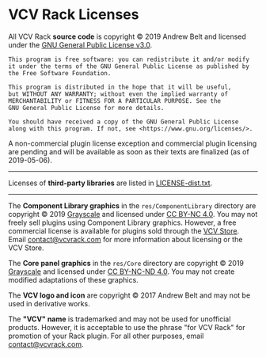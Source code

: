 # VCV Rack Licenses

All VCV Rack **source code** is copyright © 2019 Andrew Belt and licensed under the [GNU General Public License v3.0](LICENSE-GPLv3.txt).

```
This program is free software: you can redistribute it and/or modify
it under the terms of the GNU General Public License as published by
the Free Software Foundation.

This program is distributed in the hope that it will be useful,
but WITHOUT ANY WARRANTY; without even the implied warranty of
MERCHANTABILITY or FITNESS FOR A PARTICULAR PURPOSE. See the
GNU General Public License for more details.

You should have received a copy of the GNU General Public License
along with this program. If not, see <https://www.gnu.org/licenses/>.
```

A non-commercial plugin license exception and commercial plugin licensing are pending and will be available as soon as their texts are finalized (as of 2019-05-06).

---

Licenses of **third-party libraries** are listed in [LICENSE-dist.txt](LICENSE-dist.txt).

---

The **Component Library graphics** in the `res/ComponentLibrary` directory are copyright © 2019 [Grayscale](http://grayscale.info/) and licensed under [CC BY-NC 4.0](https://creativecommons.org/licenses/by-nc/4.0/).
You may not freely sell plugins using Component Library graphics.
However, a free commercial license is available for plugins sold through the [VCV Store](https://vcvrack.com/plugins.html).
Email contact@vcvrack.com for more information about licensing or the VCV Store.

The **Core panel graphics** in the `res/Core` directory are copyright © 2019 [Grayscale](http://grayscale.info/) and licensed under [CC BY-NC-ND 4.0](https://creativecommons.org/licenses/by-nc-nd/4.0/).
You may not create modified adaptations of these graphics.

The **VCV logo and icon** are copyright © 2017 Andrew Belt and may not be used in derivative works.

The **"VCV" name** is trademarked and may not be used for unofficial products.
However, it is acceptable to use the phrase "for VCV Rack" for promotion of your Rack plugin.
For all other purposes, email contact@vcvrack.com.
